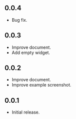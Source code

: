 ## 0.0.4

* Bug fix.

## 0.0.3

* Improve document.
* Add empty widget.

## 0.0.2

* Improve document.
* Improve example screenshot.

## 0.0.1

* Initial release.
